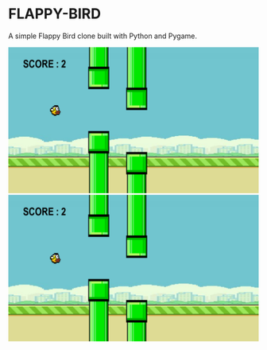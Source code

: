 # FLAPPY-BIRD
A simple Flappy Bird clone built with Python and Pygame. 

<p1>
<img src ="Sc's/Screenshot 2025-09-29 163143.png" >
</p1>

<p1>
<img src ="Sc's/Screenshot 2025-09-29 163143.png" >
</p1
